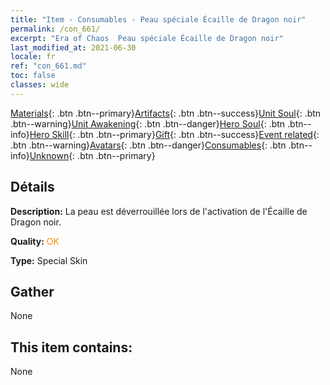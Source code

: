 ```yaml
---
title: "Item - Consumables - Peau spéciale Écaille de Dragon noir"
permalink: /con_661/
excerpt: "Era of Chaos  Peau spéciale Écaille de Dragon noir"
last_modified_at: 2021-06-30
locale: fr
ref: "con_661.md"
toc: false
classes: wide
---
```

 [Materials](/ItemsFR/){: .btn .btn--primary}[Artifacts](/ItemsFR/Artifacts/){: .btn .btn--success}[Unit Soul](/ItemsFR/UnitSoul/){: .btn .btn--warning}[Unit Awakening](/ItemsFR/UnitAwakening/){: .btn .btn--danger}[Hero Soul](/ItemsFR/HeroSoul/){: .btn .btn--info}[Hero Skill](/ItemsFR/HeroSkill/){: .btn .btn--primary}[Gift](/ItemsFR/Gift/){: .btn .btn--success}[Event related](/ItemsFR/Events/){: .btn .btn--warning}[Avatars](/ItemsFR/Avatars/){: .btn .btn--danger}[Consumables](/ItemsFR/Consumables/){: .btn .btn--info}[Unknown](/ItemsFR/Unknown/){: .btn .btn--primary}

## Détails
 **Description:** La peau est déverrouillée lors de l'activation de l'Écaille de Dragon noir.

 **Quality:** <span style="color: #FF8C00">OK</span>

 **Type:** Special Skin

## Gather

  None

## This item contains:

  None

